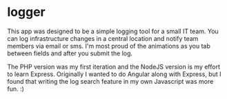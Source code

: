 # logger

This app was designed to be a simple logging tool for a small IT team. You can log infrastructure changes
in a central location and notify team members via email or sms. I'm most proud of the animations as you 
tab between fields and after you submit the log.

The PHP version was my first iteration and the NodeJS version is my effort to learn Express. Originally I
wanted to do Angular along with Express, but I found that writing the log search feature in my own 
Javascript was more fun. :)